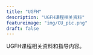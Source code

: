 ```yaml
---
title: "UGFH"
description: "UGFH课程相关资料"
featureimage: "img/CU_pic.png"
draft: false
---
```


UGFH课程相关资料和指导内容。